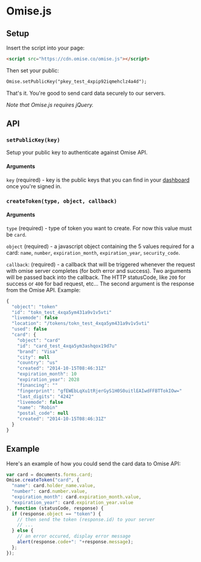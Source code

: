 # Omise.js

## Setup

Insert the script into your page:

```html
<script src="https://cdn.omise.co/omise.js"></script>
```

Then set your public:

```html
Omise.setPublicKey("pkey_test_4xpip92iqmehclz4a4d");
```

That's it. You're good to send card data securely to our servers.

*Note that Omise.js requires jQuery.*

## API

### `setPublicKey(key)`

Setup your public key to authenticate against Omise API.

#### Arguments

`key` (required) - key is the public keys that you can find in your [dashboard](https://dashboard.omise.co) once you're signed in.

### `createToken(type, object, callback)`

#### Arguments

`type` (required) - type of token you want to create. For now this value must be `card`.

`object` (required) - a javascript object containing the 5 values required for a card:  `name`, `number`, `expiration_month`, `expiration_year`, `security_code`.

`callback`: (required) - a callback that will be triggered whenever the request with omise server completes (for both error and success). Two arguments will be passed back into the callback. The HTTP statusCode, like `200` for success or `400` for bad request, etc... The second argument is the response from the Omise API. Example:

```js
{
  "object": "token"
  "id": "tokn_test_4xqa5ym431a9v1v5vti"
  "livemode": false
  "location": "/tokens/tokn_test_4xqa5ym431a9v1v5vti"
  "used": false
  "card": {
    "object": "card"
    "id": "card_test_4xqa5ym3ashqox19d7u"
    "brand": "Visa"
    "city": null
    "country": "us"
    "created": "2014-10-15T08:46:31Z"
    "expiration_month": 10
    "expiration_year": 2028
    "financing": ""
    "fingerprint": "gfEWEbLqXu1tRjerGyS1H0S0uitlEAIwdFFBTTokIOw="
    "last_digits": "4242"
    "livemode": false
    "name": "Robin"
    "postal_code": null
    "created": "2014-10-15T08:46:31Z"
  }
}
```

## Example

Here's an example of how you could send the card data to Omise API:

```js
var card = documents.forms.card;
Omise.createToken("card", {
  "name": card.holder_name.value,
  "number": card.number.value,
  "expiration_month": card.expiration_month.value,
  "expiration_year": card.expiration_year.value
}, function (statusCode, response) {
  if (response.object == "token") {
    // then send the token (response.id) to your server
    // ...
  } else {
    // an error occured, display error message
    alert(response.code+": "+response.message);
  };
});
```
